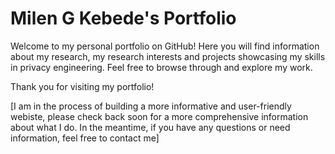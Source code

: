 # Milen G Kebede's Portfolio

Welcome to my personal portfolio on GitHub! Here you will find information about my research, my research interests and projects showcasing my skills in privacy engineering. Feel free to browse through and explore my work.

Thank you for visiting my portfolio!

[I am in the process of building a more informative and user-friendly webiste, please check back soon for a more comprehensive information about what I do. In the meantime, if you have any questions or need information, feel free to contact me]


<!--
**yemilen/yemilen** is a ✨ _special_ ✨ repository because its `README.md` (this file) appears on your GitHub profile.

Here are some ideas to get you started:

- 🔭 I’m currently working on ...
- 🌱 I’m currently learning ...
- 👯 I’m looking to collaborate on ...
- 🤔 I’m looking for help with ...
- 💬 Ask me about ...
- 📫 How to reach me: ...
- 😄 Pronouns: ...
- ⚡ Fun fact: ...
-->
